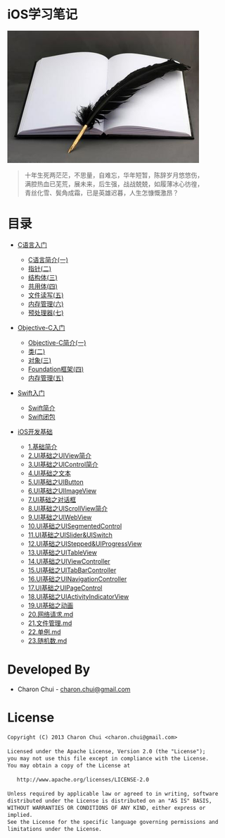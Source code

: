 iOS学习笔记  
===

![image](https://raw.githubusercontent.com/CharonChui/Pictures/master/note.jpg)

> 十年生死两茫茫，不思量，自难忘，华年短暂，陈辞岁月悠悠伤，        
> 满腔热血已芜荒，展未来，后生强，战战兢兢，如履薄冰心彷徨，            
> 青丝化雪、鬓角成霜，已是英雄迟暮，人生怎慷慨激昂？


目录
===  


- [C语言入门][1]      
    - [C语言简介(一)][11]
    - [指针(二)][12]
    - [结构体(三)][13]
    - [共用体(四)][14]
    - [文件读写(五)][15]
    - [内存管理(六)][16]
    - [预处理器(七)][17]

- [Objective-C入门][2]    
    - [Objective-C简介(一)][21]
    - [类(二)][22]
    - [对象(三)][23]
    - [Foundation框架(四)][24]
    - [内存管理(五)][25]

- [Swift入门][26]
    - [Swift简介][27]
    - [Swift闭包][28]
- [iOS开发基础][3]
    - [1.基础简介][29]
    - [2.UI基础之UIView简介][30]
    - [3.UI基础之UIControl简介][31]
    - [4.UI基础之文本][32]
    - [5.UI基础之UIButton][33]
    - [6.UI基础之UIImageView][34]
    - [7.UI基础之对话框][35]
    - [8.UI基础之UIScrollView简介][36]
    - [9.UI基础之UIWebView][37]
    - [10.UI基础之UISegmentedControl][38]
    - [11.UI基础之UISlider&UISwitch][39]
    - [12.UI基础之UIStepped&UIProgressView][40]
    - [13.UI基础之UITableView][41]
    - [14.UI基础之UIViewController][42]
    - [15.UI基础之UITabBarController][43]
    - [16.UI基础之UINavigationController][44]
    - [17.UI基础之UIPageControl][45]
    - [18.UI基础之UIActivityIndicatorView][46]
    - [19.UI基础之动画][47]
    - [20.网络请求.md][48]
    - [21.文件管理.md][49]
    - [22.单例.md][50]
    - [23.随机数.md][51]
 



[1]:  https://github.com/CharonChui/iOSStudyNote/tree/master/C%E8%AF%AD%E8%A8%80%E5%85%A5%E9%97%A8       "C语言入门"
[2]:  https://github.com/CharonChui/iOSStudyNote/tree/master/Objective-C%E5%85%A5%E9%97%A8       "Objective-C入门"
[3]:  https://github.com/CharonChui/iOSStudyNote/tree/master/iOS%E5%BC%80%E5%8F%91%E5%9F%BA%E7%A1%80       "iOS开发基础"
[11]: https://github.com/CharonChui/iOSStudyNote/blob/master/C%E8%AF%AD%E8%A8%80%E5%85%A5%E9%97%A8/1.C%E8%AF%AD%E8%A8%80%E7%AE%80%E4%BB%8B(%E4%B8%80).md  "C语言简介(一)"
[12]: https://github.com/CharonChui/iOSStudyNote/blob/master/C%E8%AF%AD%E8%A8%80%E5%85%A5%E9%97%A8/2.%E6%8C%87%E9%92%88(%E4%BA%8C).md  "指针(二)"
[13]: https://github.com/CharonChui/iOSStudyNote/blob/master/C%E8%AF%AD%E8%A8%80%E5%85%A5%E9%97%A8/3.%E7%BB%93%E6%9E%84%E4%BD%93(%E4%B8%89).md "结构体(三)"
[14]: https://github.com/CharonChui/iOSStudyNote/blob/master/C%E8%AF%AD%E8%A8%80%E5%85%A5%E9%97%A8/4.%E5%85%B1%E7%94%A8%E4%BD%93(%E5%9B%9B).md "共用体(四)"
[15]: https://github.com/CharonChui/iOSStudyNote/blob/master/C%E8%AF%AD%E8%A8%80%E5%85%A5%E9%97%A8/5.%E6%96%87%E4%BB%B6%E8%AF%BB%E5%86%99(%E4%BA%94).md "文件读写(五)"
[16]: https://github.com/CharonChui/iOSStudyNote/blob/master/C%E8%AF%AD%E8%A8%80%E5%85%A5%E9%97%A8/6.%E5%86%85%E5%AD%98%E7%AE%A1%E7%90%86(%E5%85%AD).md "内存管理(六)"
[17]: https://github.com/CharonChui/iOSStudyNote/blob/master/C%E8%AF%AD%E8%A8%80%E5%85%A5%E9%97%A8/7.%E9%A2%84%E5%A4%84%E7%90%86%E5%99%A8(%E4%B8%83).md "预处理器(七)"

[21]: https://github.com/CharonChui/iOSStudyNote/blob/master/Objective-C%E5%85%A5%E9%97%A8/1.Objective-C%E7%AE%80%E4%BB%8B(%E4%B8%80).md "Objective-C简介(一)"
[22]: https://github.com/CharonChui/iOSStudyNote/blob/master/Objective-C%E5%85%A5%E9%97%A8/2.%E7%B1%BB(%E4%BA%8C).md "类(二)"
[23]: https://github.com/CharonChui/iOSStudyNote/blob/master/Objective-C%E5%85%A5%E9%97%A8/3.%E5%AF%B9%E8%B1%A1(%E4%B8%89).md "对象(三)"
[24]: https://github.com/CharonChui/iOSStudyNote/blob/master/Objective-C%E5%85%A5%E9%97%A8/4.Foundation%E6%A1%86%E6%9E%B6(%E5%9B%9B).md "Foundation框架(四)"
[25]: https://github.com/CharonChui/iOSStudyNote/blob/master/Objective-C%E5%85%A5%E9%97%A8/4.%E5%86%85%E5%AD%98%E7%AE%A1%E7%90%86(%E5%9B%9B).md "内存管理(五)"
[26]: https://github.com/CharonChui/iOSStudyNote/tree/master/Swfit%E5%85%A5%E9%97%A8 "Swift入门"
[27]: https://github.com/CharonChui/iOSStudyNote/blob/master/Swfit%E5%85%A5%E9%97%A8/1.Swift%E7%AE%80%E4%BB%8B.md "Swift简介"
[28]: https://github.com/CharonChui/iOSStudyNote/blob/master/Swfit%E5%85%A5%E9%97%A8/2.Swift%E9%97%AD%E5%8C%85.md "Swift闭包"
[29]: https://github.com/CharonChui/iOSStudyNote/blob/master/iOS%E5%BC%80%E5%8F%91%E5%9F%BA%E7%A1%80/1.%E5%9F%BA%E7%A1%80%E7%AE%80%E4%BB%8B.md "1.基础简介"
[30]: https://github.com/CharonChui/iOSStudyNote/blob/master/iOS%E5%BC%80%E5%8F%91%E5%9F%BA%E7%A1%80/2.UI%E5%9F%BA%E7%A1%80%E4%B9%8BUIView%E7%AE%80%E4%BB%8B.md "2.UI基础之UIView简介"
[31]: https://github.com/CharonChui/iOSStudyNote/blob/master/iOS%E5%BC%80%E5%8F%91%E5%9F%BA%E7%A1%80/3.UI%E5%9F%BA%E7%A1%80%E4%B9%8BUIControl%E7%AE%80%E4%BB%8B.md "3.UI基础之UIControl简介"
[32]: https://github.com/CharonChui/iOSStudyNote/blob/master/iOS%E5%BC%80%E5%8F%91%E5%9F%BA%E7%A1%80/4.UI%E5%9F%BA%E7%A1%80%E4%B9%8B%E6%96%87%E6%9C%AC.md "4.UI基础之文本"
[33]: https://github.com/CharonChui/iOSStudyNote/blob/master/iOS%E5%BC%80%E5%8F%91%E5%9F%BA%E7%A1%80/5.UI%E5%9F%BA%E7%A1%80%E4%B9%8BUIButton.md "5.UI基础之UIButton"
[34]: https://github.com/CharonChui/iOSStudyNote/blob/master/iOS%E5%BC%80%E5%8F%91%E5%9F%BA%E7%A1%80/6.UI%E5%9F%BA%E7%A1%80%E4%B9%8BUIImageView.md "6.UI基础之UIImageView"
[35]: https://github.com/CharonChui/iOSStudyNote/blob/master/iOS%E5%BC%80%E5%8F%91%E5%9F%BA%E7%A1%80/7.UI%E5%9F%BA%E7%A1%80%E4%B9%8B%E5%AF%B9%E8%AF%9D%E6%A1%86.md "7.UI基础之对话框"
[36]: https://github.com/CharonChui/iOSStudyNote/blob/master/iOS%E5%BC%80%E5%8F%91%E5%9F%BA%E7%A1%80/8.UI%E5%9F%BA%E7%A1%80%E4%B9%8BUIScrollView%E7%AE%80%E4%BB%8B.md "8.UI基础之UIScrollView简介"
[37]: https://github.com/CharonChui/iOSStudyNote/blob/master/iOS%E5%BC%80%E5%8F%91%E5%9F%BA%E7%A1%80/9.UI%E5%9F%BA%E7%A1%80%E4%B9%8BUIWebView.md "9.UI基础之UIWebView"
[38]: https://github.com/CharonChui/iOSStudyNote/blob/master/iOS%E5%BC%80%E5%8F%91%E5%9F%BA%E7%A1%80/10.UI%E5%9F%BA%E7%A1%80%E4%B9%8BUISegmentedControl.md "10.UI基础之UISegmentedControl"
[39]: https://github.com/CharonChui/iOSStudyNote/blob/master/iOS%E5%BC%80%E5%8F%91%E5%9F%BA%E7%A1%80/11.UI%E5%9F%BA%E7%A1%80%E4%B9%8BUISlider%26UISwitch.md "11.UI基础之UISlider&UISwitch"
[40]: https://github.com/CharonChui/iOSStudyNote/blob/master/iOS%E5%BC%80%E5%8F%91%E5%9F%BA%E7%A1%80/12.UI%E5%9F%BA%E7%A1%80%E4%B9%8BUIStepped%26UIProgressView.md "12.UI基础之UIStepped&UIProgressView"
[41]: https://github.com/CharonChui/iOSStudyNote/blob/master/iOS%E5%BC%80%E5%8F%91%E5%9F%BA%E7%A1%80/13.UI%E5%9F%BA%E7%A1%80%E4%B9%8BUITableView.md "13.UI基础之UITableView"
[42]: https://github.com/CharonChui/iOSStudyNote/blob/master/iOS%E5%BC%80%E5%8F%91%E5%9F%BA%E7%A1%80/14.UI%E5%9F%BA%E7%A1%80%E4%B9%8BUIViewController.md "14.UI基础之UIViewController"
[43]: https://github.com/CharonChui/iOSStudyNote/blob/master/iOS%E5%BC%80%E5%8F%91%E5%9F%BA%E7%A1%80/15.UI%E5%9F%BA%E7%A1%80%E4%B9%8BUITabBarController.md "15.UI基础之UITabBarController"
[44]: https://github.com/CharonChui/iOSStudyNote/blob/master/iOS%E5%BC%80%E5%8F%91%E5%9F%BA%E7%A1%80/16.UI%E5%9F%BA%E7%A1%80%E4%B9%8BUINavigationController.md "16.UI基础之UINavigationController"
[45]: https://github.com/CharonChui/iOSStudyNote/blob/master/iOS%E5%BC%80%E5%8F%91%E5%9F%BA%E7%A1%80/17.UI%E5%9F%BA%E7%A1%80%E4%B9%8BUIPageControl.md "17.UI基础之UIPageControl"
[46]: https://github.com/CharonChui/iOSStudyNote/blob/master/iOS%E5%BC%80%E5%8F%91%E5%9F%BA%E7%A1%80/18.UI%E5%9F%BA%E7%A1%80%E4%B9%8BUIActivityIndicatorView.md "18.UI基础之UIActivityIndicatorView"
[47]: https://github.com/CharonChui/iOSStudyNote/blob/master/iOS%E5%BC%80%E5%8F%91%E5%9F%BA%E7%A1%80/19.UI%E5%9F%BA%E7%A1%80%E4%B9%8B%E5%8A%A8%E7%94%BB.md "19.UI基础之动画"
[48]: https://github.com/CharonChui/iOSStudyNote/blob/master/iOS%E5%BC%80%E5%8F%91%E5%9F%BA%E7%A1%80/20.%E7%BD%91%E7%BB%9C%E8%AF%B7%E6%B1%82.md "20.网络请求.md"
[49]: https://github.com/CharonChui/iOSStudyNote/blob/master/iOS%E5%BC%80%E5%8F%91%E5%9F%BA%E7%A1%80/21.%E6%96%87%E4%BB%B6%E7%AE%A1%E7%90%86.md "21.文件管理.md"
[50]: https://github.com/CharonChui/iOSStudyNote/blob/master/iOS%E5%BC%80%E5%8F%91%E5%9F%BA%E7%A1%80/22.%E5%8D%95%E4%BE%8B.md "22.单例.md"
[51]: https://github.com/CharonChui/iOSStudyNote/blob/master/iOS%E5%BC%80%E5%8F%91%E5%9F%BA%E7%A1%80/23.%E9%9A%8F%E6%9C%BA%E6%95%B0.md "23.随机数.md"



Developed By
===

 * Charon Chui - <charon.chui@gmail.com>


License
===

    Copyright (C) 2013 Charon Chui <charon.chui@gmail.com>

    Licensed under the Apache License, Version 2.0 (the "License");
    you may not use this file except in compliance with the License.
    You may obtain a copy of the License at

       http://www.apache.org/licenses/LICENSE-2.0

    Unless required by applicable law or agreed to in writing, software
    distributed under the License is distributed on an "AS IS" BASIS,
    WITHOUT WARRANTIES OR CONDITIONS OF ANY KIND, either express or implied.
    See the License for the specific language governing permissions and
    limitations under the License.
